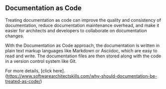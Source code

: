 ## Documentation as Code
Treating documentation as code can improve the quality and consistency of documentation, reduce documentation maintenance overhead, and make it easier for architects and developers to collaborate on documentation changes.

With the Documentation as Code approach, the documentation is written in plain text markup languages like Markdown or Asciidoc, which are easy to read and write. The documentation files are then stored along with the code in a version control system like Git.

For more details, [click here]. (https://www.softwarearchitectskills.com/why-should-documentation-be-treated-as-code/)
